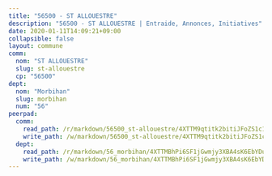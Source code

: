```yaml
---
title: "56500 - ST ALLOUESTRE"
description: "56500 - ST ALLOUESTRE | Entraide, Annonces, Initiatives"
date: 2020-01-11T14:09:21+09:00
collapsible: false
layout: commune
comm:
  nom: "ST ALLOUESTRE"
  slug: st-allouestre
  cp: "56500"
dept:
  nom: "Morbihan"
  slug: morbihan
  num: "56"
peerpad:
  comm:
    read_path: /r/markdown/56500_st-allouestre/4XTTM9qtitk2bitiJFoZS1c1XyYgcnuQEofA5yeN2aRzNRH9c
    write_path: /w/markdown/56500_st-allouestre/4XTTM9qtitk2bitiJFoZS1c1XyYgcnuQEofA5yeN2aRzNRH9c-K3TgUbxXdgEJPN5tbibcPMcP5VJvMGgxuRt8PkDXTJr8tKKwdSFbcvMWU2w3UGVKZHzRjyBQ3AXn8NeySaLhtKCBADuGoVbUMSVoh5Kwk5tdXwk9ws1wJRzc198ewsnVd7xCpVoY
  dept:
    read_path: /r/markdown/56_morbihan/4XTTMBhPi6SF1jGwmjy3XBA4sK6EbYDun44EYwF3irZ7aBa5U
    write_path: /w/markdown/56_morbihan/4XTTMBhPi6SF1jGwmjy3XBA4sK6EbYDun44EYwF3irZ7aBa5U-K3TgV3HyhWtqSpmJ2GGLPRtHigVTcxkFRVLMX5R66UyRAN55PNUQgmTNwaDuJmWps9EVWQzncDySYbA7Pg7qEdRXsayrZysPHK4HeKM3FG1U8vQvyUvaDoFo4L4Z8coFC71q4zES
---
```



